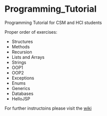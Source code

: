 # Programming_Tutorial
Programming Tutorial for CSM and HCI students  

Proper order of exercises:
* Structures
* Methods
* Recursion
* Lists and Arrays
* Strings 
* OOP1 
* OOP2 
* Exceptions 
* Enums 
* Generics  
* Databases 
* HelloJSP

For further instructoins please visit the [wiki](https://github.com/NaNaDi/Programming_Tutorial/wiki)
